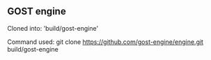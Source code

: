 ## GOST engine

Cloned into: 'build/gost-engine'

Command used: git clone https://github.com/gost-engine/engine.git build/gost-engine
